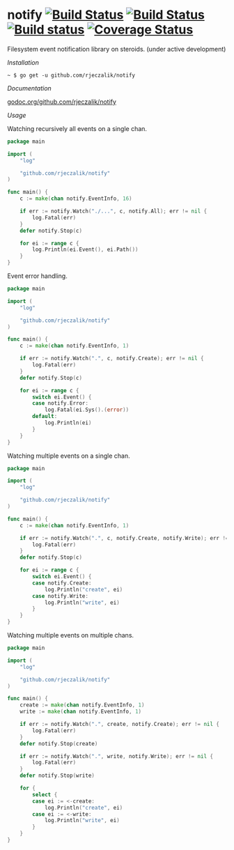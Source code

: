 notify [![Build Status](https://img.shields.io/travis/rjeczalik/notify/wip.svg)](https://travis-ci.org/rjeczalik/notify "linux_amd64") [![Build Status](https://img.shields.io/travis/rjeczalik/notify/osx.svg)](https://travis-ci.org/rjeczalik/notify "darwin_amd64") [![Build status](https://img.shields.io/appveyor/ci/rjeczalik/notify-246.svg)](https://ci.appveyor.com/project/rjeczalik/notify-246 "windows_amd64") [![Coverage Status](https://img.shields.io/coveralls/rjeczalik/notify/wip.svg)](https://coveralls.io/r/rjeczalik/notify?branch=wip)
======

Filesystem event notification library on steroids. (under active development)

*Installation*

```
~ $ go get -u github.com/rjeczalik/notify
```

*Documentation*

[godoc.org/github.com/rjeczalik/notify](https://godoc.org/github.com/rjeczalik/notify)

*Usage*

Watching recursively all events on a single chan.

```go
package main

import (
	"log"

	"github.com/rjeczalik/notify"
)

func main() {
	c := make(chan notify.EventInfo, 16)

	if err := notify.Watch("./...", c, notify.All); err != nil {
		log.Fatal(err)
	}
	defer notify.Stop(c)

	for ei := range c {
		log.Println(ei.Event(), ei.Path())
	}
}
```

Event error handling.

```go
package main

import (
	"log"

	"github.com/rjeczalik/notify"
)

func main() {
	c := make(chan notify.EventInfo, 1)

	if err := notify.Watch(".", c, notify.Create); err != nil {
		log.Fatal(err)
	}
	defer notify.Stop(c)

	for ei := range c {
		switch ei.Event() {
		case notify.Error:
			log.Fatal(ei.Sys().(error))
		default:
			log.Println(ei)
		}
	}
}
```

Watching multiple events on a single chan.

```go
package main

import (
	"log"

	"github.com/rjeczalik/notify"
)

func main() {
	c := make(chan notify.EventInfo, 1)

	if err := notify.Watch(".", c, notify.Create, notify.Write); err != nil {
		log.Fatal(err)
	}
	defer notify.Stop(c)

	for ei := range c {
		switch ei.Event() {
		case notify.Create:
			log.Println("create", ei)
		case notify.Write:
			log.Println("write", ei)
		}
	}
}
```

Watching multiple events on multiple chans.

```go
package main

import (
	"log"

	"github.com/rjeczalik/notify"
)

func main() {
	create := make(chan notify.EventInfo, 1)
	write := make(chan notify.EventInfo, 1)

	if err := notify.Watch(".", create, notify.Create); err != nil {
		log.Fatal(err)
	}
	defer notify.Stop(create)

	if err := notify.Watch(".", write, notify.Write); err != nil {
		log.Fatal(err)
	}
	defer notify.Stop(write)

	for {
		select {
		case ei := <-create:
			log.Println("create", ei)
		case ei := <-write:
			log.Println("write", ei)
		}
	}
}
```

